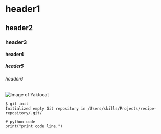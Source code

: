 # header1
## header2
### header3
#### header4
##### header5
###### header6

![Image of Yaktocat](https://octodex.github.com/images/yaktocat.png)

```
$ git init
Initialized empty Git repository in /Users/skills/Projects/recipe-repository/.git/
```

```
# python code
print("print code line.")
```
